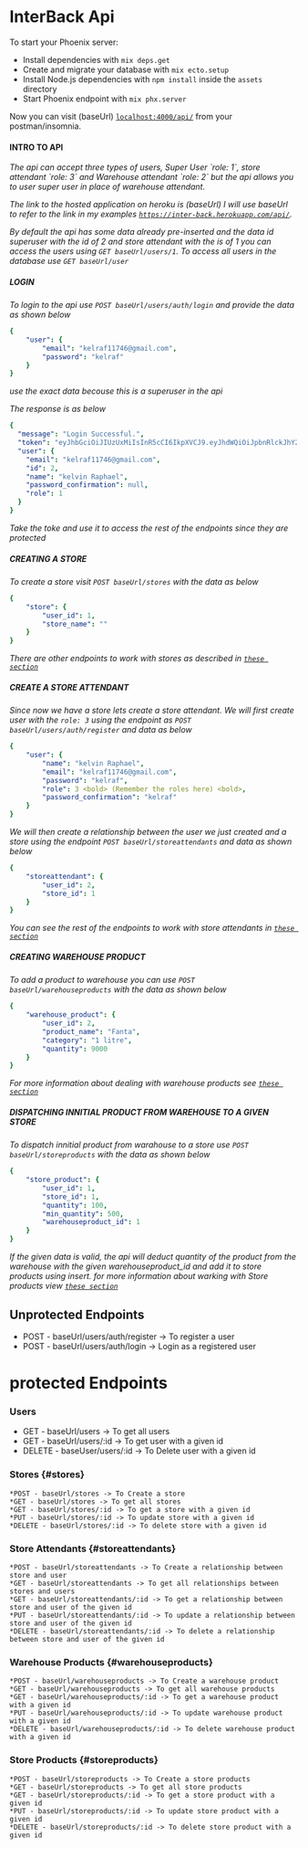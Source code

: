 # InterBack Api

To start your Phoenix server:

- Install dependencies with `mix deps.get`
- Create and migrate your database with `mix ecto.setup`
- Install Node.js dependencies with `npm install` inside the `assets` directory
- Start Phoenix endpoint with `mix phx.server`

Now you can visit (baseUrl) [`localhost:4000/api/`](http://localhost:4000/api/) from your postman/insomnia.

#### INTRO TO API
<i>
  The api can accept three types of users, Super User `role: 1`, store attendant `role: 3` and Warehouse attendant `role: 2` but the api allows you to user super user in place of warehouse attendant.

  The link to the hosted application on heroku is (baseUrl) I will use baseUrl to refer to the link in my examples 
  [`https://inter-back.herokuapp.com/api/`](https://inter-back.herokuapp.com/api/).

  By default the api has some data already pre-inserted and the data id superuser with the id of 2 and store attendant with the is of 1 you can access the users using `GET baseUrl/users/1`. To access all users in the database use `GET baseUrl/user`
</i>

##### LOGIN 
_To login to the api use `POST baseUrl/users/auth/login` and provide the data as shown below_
```yaml
{
	"user": {
		"email": "kelraf11746@gmail.com",
		"password": "kelraf"
	}
}
```
_use the exact data becouse this is a superuser in the api_

_The response is as below_

```yaml
{
  "message": "Login Successful.",
  "token": "eyJhbGciOiJIUzUxMiIsInR5cCI6IkpXVCJ9.eyJhdWQiOiJpbnRlckJhY2siLCJleHAiOjE2MzQyMDU1NzIsImlhdCI6MTYzMTc4NjM3MiwiaXNzIjoiaW50ZXJCYWNrIiwianRpIjoiNmFmNzlmYTEtMGE2NS00OTRiLTlkNjctYzI2ZmM1ODU4MjBjIiwibmJmIjoxNjMxNzg2MzcxLCJzdWIiOiIyIiwidHlwIjoiYWNjZXNzIn0.x9ETeq9TbTGfjw83_rinbCUSOKhoMmg2Xf3IoCPvUyBRBJ-0ZK6KWaxu8HfLY4G6Oj4sQemqdxgkbmx2UW4QNA",
  "user": {
    "email": "kelraf11746@gmail.com",
    "id": 2,
    "name": "kelvin Raphael",
    "password_confirmation": null,
    "role": 1
  }
}
```

_Take the toke and use it to access the rest of the endpoints since they are protected_

##### CREATING A STORE
_To create a store visit `POST baseUrl/stores` with the data as below_

```yaml
{
	"store": {
		"user_id": 1,
		"store_name": ""
	}
}
```
_There are other endpoints to work with stores as described in [`these section`](#stores)_


##### CREATE A STORE ATTENDANT
_Since now we have a store lets create a store attendant. We will first create user with the `role: 3` using the endpoint as `POST baseUrl/users/auth/register` and data as below_
```yaml
{
	"user": {
		"name": "kelvin Raphael",
		"email": "kelraf11746@gmail.com",
		"password": "kelraf",
		"role": 3 <bold> (Remember the roles here) <bold>,
		"password_confirmation": "kelraf"
	}
}
```
_We will then create a relationship between the user we just created and a store using the endpoint `POST baseUrl/storeattendants` and data as shown below_

```yaml
{
	"storeattendant": {
		"user_id": 2,
		"store_id": 1
	}
}
```

_You can see the rest of the endpoints to work with store attendants in [`these section`](#storeattendants)_


##### CREATING WAREHOUSE PRODUCT
_To add a product to warehouse you can use `POST baseUrl/warehouseproducts` with the data as shown below_
```yaml
{
	"warehouse_product": {
		"user_id": 2,
		"product_name": "Fanta",
		"category": "1 litre",
		"quantity": 9000
	}
}
```

_For more information about dealing with warehouse products see [`these section`](#warehouseproducts)_

##### DISPATCHING INNITIAL PRODUCT FROM WAREHOUSE TO A GIVEN STORE
_To dispatch innitial product from warahouse to a store use `POST baseUrl/storeproducts` with the data as shown below_

```yaml
{
	"store_product": {
		"user_id": 1,
		"store_id": 1,
		"quantity": 100,
		"min_quantity": 500,
		"warehouseproduct_id": 1
	}
}
```


_If the given data is valid, the api will deduct quantity of the product from the warehouse with the given warehouseproduct_id and add it to store products using insert. for more information about warking with Store products view [`these section`](#storeproducts)_

## Unprotected Endpoints

- POST - baseUrl/users/auth/register -> To register a user
- POST - baseUrl/users/auth/login -> Login as a registered user

# protected Endpoints

### Users

- GET - baseUrl/users -> To get all users
- GET - baseUrl/users/:id -> To get user with a given id
- DELETE - baseUser/users/:id -> To Delete user with a given id

### Stores {#stores}

    *POST - baseUrl/stores -> To Create a store
    *GET - baseUrl/stores -> To get all stores
    *GET - baseUrl/stores/:id -> To get a store with a given id
    *PUT - baseUrl/stores/:id -> To update store with a given id
    *DELETE - baseUrl/stores/:id -> To delete store with a given id

### Store Attendants {#storeattendants}

    *POST - baseUrl/storeattendants -> To Create a relationship between store and user
    *GET - baseUrl/storeattendants -> To get all relationships between stores and users
    *GET - baseUrl/storeattendants/:id -> To get a relationship between store and user of the given id
    *PUT - baseUrl/storeattendants/:id -> To update a relationship between store and user of the given id
    *DELETE - baseUrl/storeattendants/:id -> To delete a relationship between store and user of the given id

### Warehouse Products {#warehouseproducts}

    *POST - baseUrl/warehouseproducts -> To Create a warehouse product
    *GET - baseUrl/warehouseproducts -> To get all warehouse products
    *GET - baseUrl/warehouseproducts/:id -> To get a warehouse product with a given id
    *PUT - baseUrl/warehouseproducts/:id -> To update warehouse product with a given id
    *DELETE - baseUrl/warehouseproducts/:id -> To delete warehouse product with a given id

### Store Products {#storeproducts}

    *POST - baseUrl/storeproducts -> To Create a store products
    *GET - baseUrl/storeproducts -> To get all store products
    *GET - baseUrl/storeproducts/:id -> To get a store product with a given id
    *PUT - baseUrl/storeproducts/:id -> To update store product with a given id
    *DELETE - baseUrl/storeproducts/:id -> To delete store product with a given id
